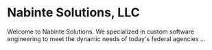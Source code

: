 # Nabinte Solutions, LLC

Welcome to Nabinte Solutions. We specialized in custom software engineering to meet the dynamic needs of today's federal agencies ...
